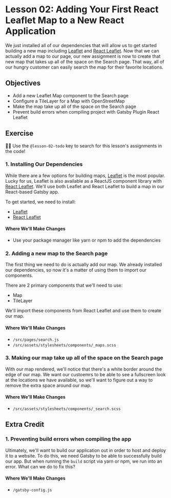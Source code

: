 # Lesson 02: Adding Your First React Leaflet Map to a New React Application

We just installed all of our dependencies that will allow us to get started building a new map including [Leaflet](https://leafletjs.com/) and [React Leaflet](https://react-leaflet.js.org/). Now that we can actually add a map to our page, our new assignment is now to create that new map that takes up all of the space on the Search page. That way, all of our hungry customer can easily search the map for their favorite locations.

## Objectives
* Add a new Leaflet Map component to the Search page
* Configure a TileLayer for a Map with OpenStreetMap
* Make the map take up all of the space on the Search page
* Prevent build errors when compiling project with Gatsby Plugin React Leaflet

## Exercise

🕵️‍♂️ Use the `@lesson-02-todo` key to search for this lesson's assignments in the code!

### 1. Installing Our Dependencies

While there are a few options for building maps, [Leaflet](https://leafletjs.com/) is the most popular. Lucky for us, Leaflet is also available as a ReactJS component library with [React Leaflet](https://react-leaflet.js.org/). We'll use both Leaflet and React Leaflet to build a map in our React-based Gatsby app.

To get started, we need to install:
* [Leaflet](https://www.npmjs.com/package/leaflet)
* [React Leaflet](https://www.npmjs.com/package/react-leaflet)

#### Where We'll Make Changes
* Use your package manager like yarn or npm to add the dependencies

### 2. Adding a new map to the Search page

The first thing we need to do is actually add our map. We already installed our dependencies, so now it's a matter of using them to import our components.

There are 2 primary components that we'll need to use:
* Map
* TileLayer

We'll import these components from React Leaflet and use them to create our map.

#### Where We'll Make Changes
* `/src/pages/search.js`
* `/src/assets/stylesheets/components/_maps.scss`

### 3. Making our map take up all of the space on the Search page

With our map rendered, we'll notice that there's a white border around the edge of our map. We want our custoemrs to be able to see a fullscreen look at the locations we have available, so we'll want to figure out a way to remove the extra space around our map.

#### Where We'll Make Changes
* `/src/assets/stylesheets/components/_search.scss`

## Extra Credit

### 1. Preventing build errors when compiling the app

Ultimately, we'll want to build our application out in order to host and deploy it to a website. To do this, we need Gatsby to be able to successfully build our app. But when running the `build` script via yarn or npm, we run into an error. What can we do to fix this?

#### Where We'll Make Changes
* `/gatsby-config.js`
